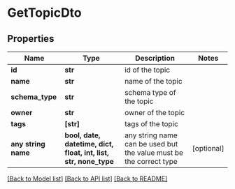 # GetTopicDto


## Properties
Name | Type | Description | Notes
------------ | ------------- | ------------- | -------------
**id** | **str** | id of the topic | 
**name** | **str** | name of the topic | 
**schema_type** | **str** | schema type of the topic | 
**owner** | **str** | owner of the topic | 
**tags** | **[str]** | tags of the topic | 
**any string name** | **bool, date, datetime, dict, float, int, list, str, none_type** | any string name can be used but the value must be the correct type | [optional]

[[Back to Model list]](../README.md#documentation-for-models) [[Back to API list]](../README.md#documentation-for-api-endpoints) [[Back to README]](../README.md)


